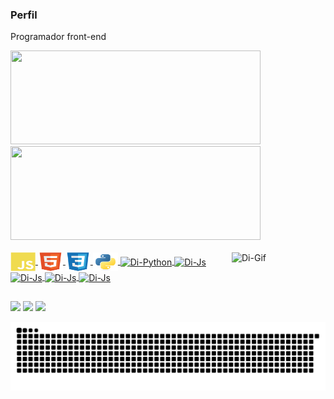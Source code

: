 ### Perfil

Programador front-end



<div>
  <a href="https://github.com/0Diogo1">
  <img height="150px" width="400px" src="https://github-readme-stats.vercel.app/api?username=0Diogo1&show_icons=true&theme=tokyonight&include_all_commits=true&count_private=true&locale=pt-br"/>
  <img height="150px" width="400px" src="https://github-readme-stats.vercel.app/api/top-langs/?username=0Diogo1&layout=compact&langs_count=7&theme=tokyonight&locale=pt-br"/>
</div>
  </div>
<div style="display: inline_block"><br>
  <img align="center" alt="Di-Js" height="30" width="40" src="https://raw.githubusercontent.com/devicons/devicon/master/icons/javascript/javascript-plain.svg">
  <img align="center" alt="Di-HTML" height="30" width="40" src="https://raw.githubusercontent.com/devicons/devicon/master/icons/html5/html5-original.svg">
  <img align="center" alt="Di-CSS" height="30" width="40" src="https://raw.githubusercontent.com/devicons/devicon/master/icons/css3/css3-original.svg">
  <img align="center" alt="Di-Python" height="30" width="40" src="https://raw.githubusercontent.com/devicons/devicon/master/icons/python/python-original.svg">
  <img align="right" alt="Di-Gif" heigth="150px" width="150px" src="https://media.discordapp.net/attachments/252593166266400778/879773360635138079/Di.gif?width=478&height=540">
   <img align="center" alt="Di-Python" height="30" width="40" src="https://cdn.jsdelivr.net/gh/devicons/devicon/icons/bootstrap/bootstrap-original.svg" />
   <img align="center" alt="Di-Js" height="30" width="40" src="https://cdn.jsdelivr.net/gh/devicons/devicon/icons/react/react-original-wordmark.svg" />
   <img align="center" alt="Di-Js" height="30" width="40" src="https://cdn.jsdelivr.net/gh/devicons/devicon/icons/nodejs/nodejs-plain.svg" />
   <img align="center" alt="Di-Js" height="30" width="40" src="https://cdn.jsdelivr.net/gh/devicons/devicon/icons/mongodb/mongodb-plain-wordmark.svg" />
   <img align="center" alt="Di-Js" height="30" width="40" src="https://cdn.jsdelivr.net/gh/devicons/devicon/icons/mysql/mysql-original-wordmark.svg" />
</div>

##

<div>
  <a href="https://www.instagram.com/diogo_batsa/" target="_blank"><img src="https://img.shields.io/badge/-Instagram-%23E4405F?style=for-the-badge&logo=instagram&logoColor=white" target="_blank"></a>
  <a href = "mailto:diogo.ariau@gmail.com"><img src="https://img.shields.io/badge/-Gmail-%23333?style=for-the-badge&logo=gmail&logoColor=white" target="_blank"></a>
  <a href="https://www.linkedin.com/in/diogo-batista-347a62170" target="_blank"><img src="https://img.shields.io/badge/-LinkedIn-%230077B5?style=for-the-badge&logo=linkedin&logoColor=white" target="_blank"></a> 
  
  ![Snake animation](https://github.com/0Diogo1/0Diogo1/blob/output/github-contribution-grid-snake.svg)
</div>
